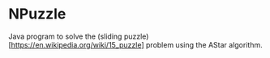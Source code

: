 # NPuzzle

Java program to solve the (sliding puzzle)[https://en.wikipedia.org/wiki/15_puzzle] problem using the AStar algorithm.
